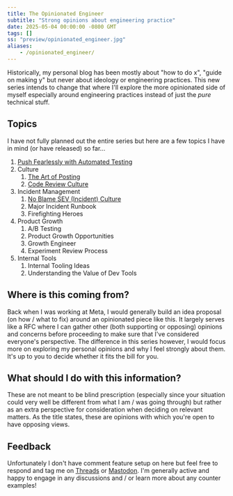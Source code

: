 ```yaml
---
title: The Opinionated Engineer
subtitle: "Strong opinions about engineering practice"
date: 2025-05-04 00:00:00 -0800 GMT
tags: []
ss: "preview/opinionated_engineer.jpg"
aliases:
    - /opinionated_engineer/
---
```


Historically, my personal blog has been mostly about "how to do x", "guide on making y" but never about ideology or engineering practices. This new series intends to change that where I'll explore the more opinionated side of myself especially around engineering practices instead of just the _pure_ technical stuff.

## Topics

I have not fully planned out the entire series but here are a few topics I have in mind (or have released) so far...

1. [Push Fearlessly with Automated Testing](/blog/2025-05-04-push-fearlessly-with-automated-testing/)
2. Culture
    1. [The Art of Posting](/blog/2025-05-15-art-of-posting/)
    2. [Code Review Culture](/blog/2025-05-23-code-review-culture/)
3. Incident Management
    1. [No Blame SEV (Incident) Culture](/blog/2025-05-30-no-blame-sev-culture/)
    2. Major Incident Runbook
    3. Firefighting Heroes
4. Product Growth
    1. A/B Testing
    2. Product Growth Opportunities
    3. Growth Engineer
    4. Experiment Review Process
5. Internal Tools
    1. Internal Tooling Ideas
    2. Understanding the Value of Dev Tools

## Where is this coming from?

Back when I was working at Meta, I would generally build an idea proposal (on how / what to fix) around an opinionated piece like this. It largely serves like a RFC where I can gather other (both supporting or opposing) opinions and concerns before proceeding to make sure that I've considered everyone's perspective. The difference in this series however, I would focus more on exploring my personal opinions and why I feel strongly about them. It's up to you to decide whether it fits the bill for you.

## What should I do with this information?

These are not meant to be blind prescription (especially since your situation could very well be different from what I am / was going through) but rather as an extra perspective for consideration when deciding on relevant matters. As the title states, these are opinions with which you're open to have opposing views. 

## Feedback

Unfortunately I don't have comment feature setup on here but feel free to respond and tag me on [Threads](https://threads.com/@binhonglee) or [Mastodon](https://social.lol/@bh). I'm generally active and happy to engage in any discussions and / or learn more about any counter examples!